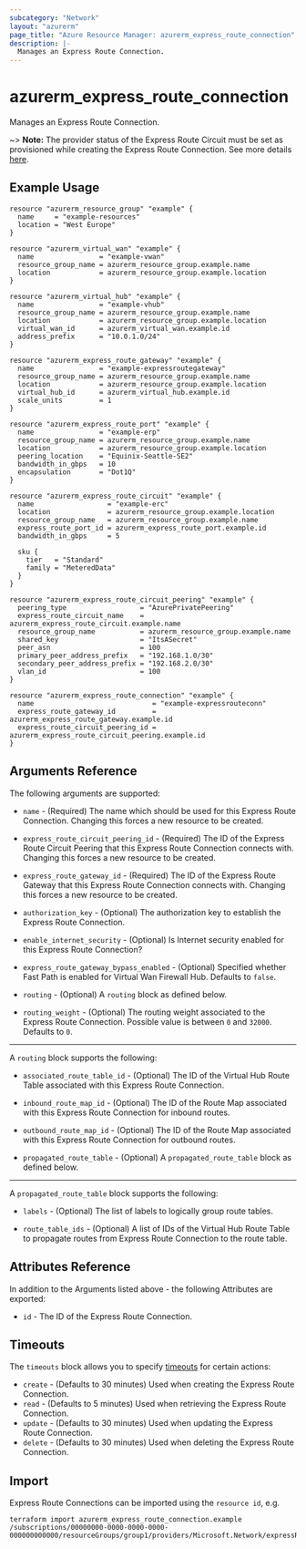 ```yaml
---
subcategory: "Network"
layout: "azurerm"
page_title: "Azure Resource Manager: azurerm_express_route_connection"
description: |-
  Manages an Express Route Connection.
---
```


# azurerm_express_route_connection

Manages an Express Route Connection.

~> **Note:** The provider status of the Express Route Circuit must be set as provisioned while creating the Express Route Connection. See more details [here](https://docs.microsoft.com/azure/expressroute/expressroute-howto-circuit-portal-resource-manager#send-the-service-key-to-your-connectivity-provider-for-provisioning).

## Example Usage

```hcl
resource "azurerm_resource_group" "example" {
  name     = "example-resources"
  location = "West Europe"
}

resource "azurerm_virtual_wan" "example" {
  name                = "example-vwan"
  resource_group_name = azurerm_resource_group.example.name
  location            = azurerm_resource_group.example.location
}

resource "azurerm_virtual_hub" "example" {
  name                = "example-vhub"
  resource_group_name = azurerm_resource_group.example.name
  location            = azurerm_resource_group.example.location
  virtual_wan_id      = azurerm_virtual_wan.example.id
  address_prefix      = "10.0.1.0/24"
}

resource "azurerm_express_route_gateway" "example" {
  name                = "example-expressroutegateway"
  resource_group_name = azurerm_resource_group.example.name
  location            = azurerm_resource_group.example.location
  virtual_hub_id      = azurerm_virtual_hub.example.id
  scale_units         = 1
}

resource "azurerm_express_route_port" "example" {
  name                = "example-erp"
  resource_group_name = azurerm_resource_group.example.name
  location            = azurerm_resource_group.example.location
  peering_location    = "Equinix-Seattle-SE2"
  bandwidth_in_gbps   = 10
  encapsulation       = "Dot1Q"
}

resource "azurerm_express_route_circuit" "example" {
  name                  = "example-erc"
  location              = azurerm_resource_group.example.location
  resource_group_name   = azurerm_resource_group.example.name
  express_route_port_id = azurerm_express_route_port.example.id
  bandwidth_in_gbps     = 5

  sku {
    tier   = "Standard"
    family = "MeteredData"
  }
}

resource "azurerm_express_route_circuit_peering" "example" {
  peering_type                  = "AzurePrivatePeering"
  express_route_circuit_name    = azurerm_express_route_circuit.example.name
  resource_group_name           = azurerm_resource_group.example.name
  shared_key                    = "ItsASecret"
  peer_asn                      = 100
  primary_peer_address_prefix   = "192.168.1.0/30"
  secondary_peer_address_prefix = "192.168.2.0/30"
  vlan_id                       = 100
}

resource "azurerm_express_route_connection" "example" {
  name                             = "example-expressrouteconn"
  express_route_gateway_id         = azurerm_express_route_gateway.example.id
  express_route_circuit_peering_id = azurerm_express_route_circuit_peering.example.id
}
```

## Arguments Reference

The following arguments are supported:

* `name` - (Required) The name which should be used for this Express Route Connection. Changing this forces a new resource to be created.

* `express_route_circuit_peering_id` - (Required) The ID of the Express Route Circuit Peering that this Express Route Connection connects with. Changing this forces a new resource to be created.

* `express_route_gateway_id` - (Required) The ID of the Express Route Gateway that this Express Route Connection connects with. Changing this forces a new resource to be created.

* `authorization_key` - (Optional) The authorization key to establish the Express Route Connection.

* `enable_internet_security` - (Optional) Is Internet security enabled for this Express Route Connection?

* `express_route_gateway_bypass_enabled` - (Optional) Specified whether Fast Path is enabled for Virtual Wan Firewall Hub. Defaults to `false`.

* `routing` - (Optional) A `routing` block as defined below.

* `routing_weight` - (Optional) The routing weight associated to the Express Route Connection. Possible value is between `0` and `32000`. Defaults to `0`.

---

A `routing` block supports the following:

* `associated_route_table_id` - (Optional) The ID of the Virtual Hub Route Table associated with this Express Route Connection.

* `inbound_route_map_id` - (Optional) The ID of the Route Map associated with this Express Route Connection for inbound routes.
 
* `outbound_route_map_id` - (Optional) The ID of the Route Map associated with this Express Route Connection for outbound routes.

* `propagated_route_table` - (Optional) A `propagated_route_table` block as defined below.

---

A `propagated_route_table` block supports the following:

* `labels` - (Optional) The list of labels to logically group route tables.

* `route_table_ids` - (Optional) A list of IDs of the Virtual Hub Route Table to propagate routes from Express Route Connection to the route table.

## Attributes Reference

In addition to the Arguments listed above - the following Attributes are exported:

* `id` - The ID of the Express Route Connection.

## Timeouts

The `timeouts` block allows you to specify [timeouts](https://www.terraform.io/language/resources/syntax#operation-timeouts) for certain actions:

* `create` - (Defaults to 30 minutes) Used when creating the Express Route Connection.
* `read` - (Defaults to 5 minutes) Used when retrieving the Express Route Connection.
* `update` - (Defaults to 30 minutes) Used when updating the Express Route Connection.
* `delete` - (Defaults to 30 minutes) Used when deleting the Express Route Connection.

## Import

Express Route Connections can be imported using the `resource id`, e.g.

```shell
terraform import azurerm_express_route_connection.example /subscriptions/00000000-0000-0000-0000-000000000000/resourceGroups/group1/providers/Microsoft.Network/expressRouteGateways/expressRouteGateway1/expressRouteConnections/connection1
```
